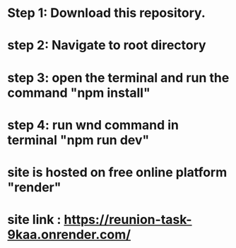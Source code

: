 # Step 1: Download this repository.

# step 2: Navigate to root directory

# step 3: open the terminal and run the command "npm install"

# step 4: run wnd command in terminal "npm run dev"

# site is hosted on free online platform "render"

# site link : https://reunion-task-9kaa.onrender.com/
